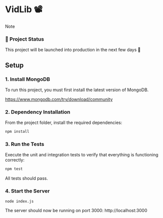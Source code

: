 # VidLib 📽️

> [!NOTE]
>
> ### 🚀 Project Status
>
> This project will be launched into production in the next few days 🔨

## Setup

### 1. Install MongoDB

To run this project, you must first install the latest version of MongoDB.

https://www.mongodb.com/try/download/community

### 2. Dependency Installation

From the project folder, install the required dependencies:

```cmd
npm install
```

### 3. Run the Tests

Execute the unit and integration tests to verify that everything is functioning correctly:

```cmd
npm test
```

All tests should pass.

### 4. Start the Server

```cmd
node index.js
```

The server should now be running on port 3000: http://localhost:3000
